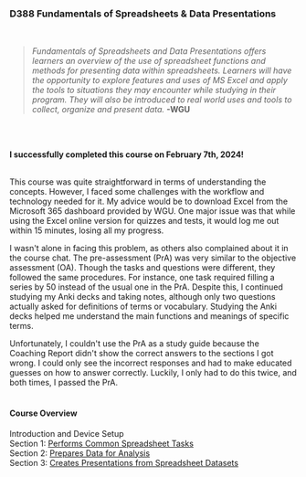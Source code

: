 ### D388 Fundamentals of Spreadsheets & Data Presentations
<br>

> *Fundamentals of Spreadsheets and Data Presentations offers learners an overview of the use of spreadsheet functions and methods for presenting data within spreadsheets. Learners will have the opportunity to explore features and uses of MS Excel and apply the tools to situations they may encounter while studying in their program. They will also be introduced to real world uses and tools to collect, organize and present data.*
> __-WGU__

<br>
<br>

__I successfully completed this course on February 7th, 2024!__
<br>
<br>

This course was quite straightforward in terms of understanding the concepts. However, I faced some challenges with the workflow and technology needed for it. My advice would be to download Excel from the Microsoft 365 dashboard provided by WGU. One major issue was that while using the Excel online version for quizzes and tests, it would log me out within 15 minutes, losing all my progress.

I wasn't alone in facing this problem, as others also complained about it in the course chat. The pre-assessment (PrA) was very similar to the objective assessment (OA). Though the tasks and questions were different, they followed the same procedures. For instance, one task required filling a series by 50 instead of the usual one in the PrA. Despite this, I continued studying my Anki decks and taking notes, although only two questions actually asked for definitions of terms or vocabulary. Studying the Anki decks helped me understand the main functions and meanings of specific terms.

Unfortunately, I couldn't use the PrA as a study guide because the Coaching Report didn't show the correct answers to the sections I got wrong. I could only see the incorrect responses and had to make educated guesses on how to answer correctly. Luckily, I only had to do this twice, and both times, I passed the PrA.
<br>
<br>

#### Course Overview

Introduction and Device Setup
<br>
Section 1: [Performs Common Spreadsheet Tasks]()
<br>
Section 2: [Prepares Data for Analysis]()
<br>
Section 3: [Creates Presentations from Spreadsheet Datasets]()